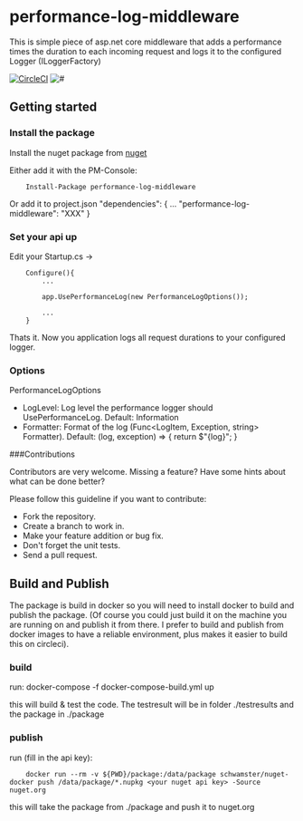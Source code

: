 # performance-log-middleware

This is simple piece of asp.net core middleware that adds a performance times the duration to each incoming request and logs
it to the configured Logger (ILoggerFactory)

[![CircleCI](https://circleci.com/gh/schwamster/performance-log-middleware.svg?style=shield&circle-token)](https://circleci.com/gh/schwamster/performance-log-middleware)
![#](https://img.shields.io/nuget/v/performance-log-middleware.svg)

## Getting started

### Install the package
Install the nuget package from [nuget](https://www.nuget.org/packages/performance-log-middleware/)

Either add it with the PM-Console:
        
        Install-Package performance-log-middleware

Or add it to project.json
        "dependencies": {
            ...
            "performance-log-middleware": "XXX"
        }

### Set your api up

Edit your Startup.cs -> 

        Configure(){
            ...

            app.UsePerformanceLog(new PerformanceLogOptions());
            
            ...
        }


Thats it. Now you application logs all request durations to your configured logger.

### Options

PerformanceLogOptions

* LogLevel: Log level the performance logger should UsePerformanceLog. Default: Information
* Formatter: Format of the log (Func<LogItem, Exception, string> Formatter). Default: (log, exception) => { return $"{log}"; }

###Contributions

Contributors are very welcome. Missing a feature? Have some hints about what can be done better?

Please follow this guideline if you want to contribute:

* Fork the repository.
* Create a branch to work in.
* Make your feature addition or bug fix.
* Don't forget the unit tests.
* Send a pull request.


## Build and Publish
The package is build in docker so you will need to install docker to build and publish the package.
(Of course you could just build it on the machine you are running on and publish it from there. 
I prefer to build and publish from docker images to have a reliable environment, plus makes it easier 
to build this on circleci).

### build

run:
        docker-compose -f docker-compose-build.yml up

this will build & test the code. The testresult will be in folder ./testresults and the package in ./package

### publish

run (fill in the api key):

        docker run --rm -v ${PWD}/package:/data/package schwamster/nuget-docker push /data/package/*.nupkg <your nuget api key> -Source nuget.org

this will take the package from ./package and push it to nuget.org